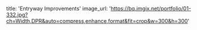 title: 'Entryway Improvements'
image_url: 'https://bq.imgix.net/portfolio/01-332.jpg?ch=Width,DPR&auto=compress,enhance,format&fit=crop&w=300&h=300'
